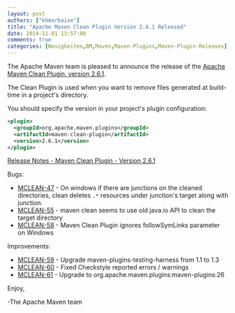 ```yaml
---
layout: post
authors: ["khmarbaise"]
title: "Apache Maven Clean Plugin Version 2.6.1 Released"
date: 2014-11-01 13:57:00
comments: true
categories: [Neuigkeiten,BM,Maven,Maven-Plugins,Maven-Plugin-Releases]
---
```

The Apache Maven team is pleased to announce the release of the 
[Apache Maven Clean Plugin, version 2.6.1](https://maven.apache.org/plugins/maven-clean-plugin/).

The Clean Plugin is used when you want to remove files generated at build-time
in a project's directory.

You should specify the version in your project's plugin configuration:

``` xml
<plugin>
  <groupId>org.apache.maven.plugins</groupId>
  <artifactId>maven-clean-plugin</artifactId>
  <version>2.6.1</version>
</plugin>
```

[Release Notes - Maven Clean Plugin - Version 2.6.1](http://jira.codehaus.org/secure/ReleaseNote.jspa?projectId=11128&version=20685)

Bugs:

 * [MCLEAN-47](https://issues.apache.org/jira/browse/MCLEAN-47) - On windows if there are junctions on the cleaned directories, clean deletes `.*` resources under junction's target along with junction.
 * [MCLEAN-55](https://issues.apache.org/jira/browse/MCLEAN-55) - maven clean seems to use old java.io API to clean the target directory
 * [MCLEAN-58](https://issues.apache.org/jira/browse/MCLEAN-58) - Maven Clean Plugin ignores followSymLinks parameter on Windows

Improvements:

 * [MCLEAN-59](https://issues.apache.org/jira/browse/MCLEAN-59) - Upgrade maven-plugins-testing-harness from 1.1 to 1.3
 * [MCLEAN-60](https://issues.apache.org/jira/browse/MCLEAN-60) - Fixed Checkstyle reported errors / warnings
 * [MCLEAN-61](https://issues.apache.org/jira/browse/MCLEAN-61) - Upgrade to org.apache.maven.plugins:maven-plugins:26

Enjoy,

-The Apache Maven team
